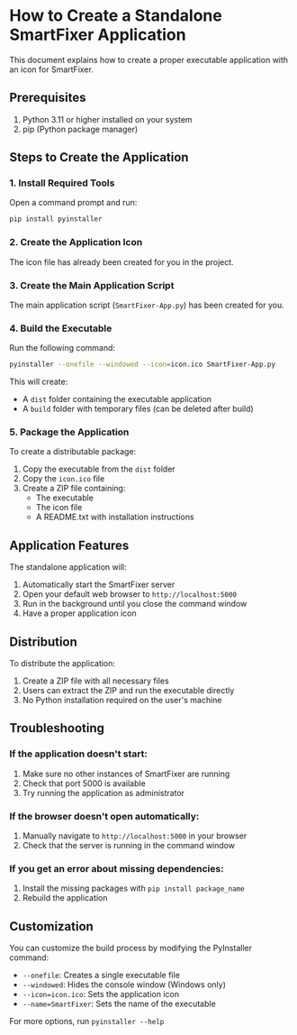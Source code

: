 # How to Create a Standalone SmartFixer Application

This document explains how to create a proper executable application with an icon for SmartFixer.

## Prerequisites

1. Python 3.11 or higher installed on your system
2. pip (Python package manager)

## Steps to Create the Application

### 1. Install Required Tools

Open a command prompt and run:

```bash
pip install pyinstaller
```

### 2. Create the Application Icon

The icon file has already been created for you in the project.

### 3. Create the Main Application Script

The main application script (`SmartFixer-App.py`) has been created for you.

### 4. Build the Executable

Run the following command:

```bash
pyinstaller --onefile --windowed --icon=icon.ico SmartFixer-App.py
```

This will create:
- A `dist` folder containing the executable application
- A `build` folder with temporary files (can be deleted after build)

### 5. Package the Application

To create a distributable package:

1. Copy the executable from the `dist` folder
2. Copy the `icon.ico` file
3. Create a ZIP file containing:
   - The executable
   - The icon file
   - A README.txt with installation instructions

## Application Features

The standalone application will:

1. Automatically start the SmartFixer server
2. Open your default web browser to `http://localhost:5000`
3. Run in the background until you close the command window
4. Have a proper application icon

## Distribution

To distribute the application:

1. Create a ZIP file with all necessary files
2. Users can extract the ZIP and run the executable directly
3. No Python installation required on the user's machine

## Troubleshooting

### If the application doesn't start:

1. Make sure no other instances of SmartFixer are running
2. Check that port 5000 is available
3. Try running the application as administrator

### If the browser doesn't open automatically:

1. Manually navigate to `http://localhost:5000` in your browser
2. Check that the server is running in the command window

### If you get an error about missing dependencies:

1. Install the missing packages with `pip install package_name`
2. Rebuild the application

## Customization

You can customize the build process by modifying the PyInstaller command:

- `--onefile`: Creates a single executable file
- `--windowed`: Hides the console window (Windows only)
- `--icon=icon.ico`: Sets the application icon
- `--name=SmartFixer`: Sets the name of the executable

For more options, run `pyinstaller --help`